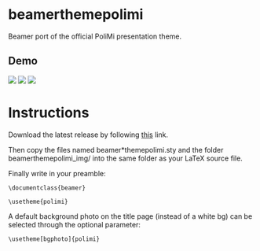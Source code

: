 # beamerthemepolimi
Beamer port of the official PoliMi presentation theme.

Demo
----
![](https://github.com/elauksap/beamerthemepolimi/blob/master/demo-bgphoto.jpg)
![](https://github.com/elauksap/beamerthemepolimi/blob/master/demo-bgwhite.jpg)
![](https://github.com/elauksap/beamerthemepolimi/blob/master/demo-slide.jpg)

Instructions
============
Download the latest release by following [this](https://github.com/elauksap/beamerthemepolimi/releases) link.

Then copy the files named beamer*themepolimi.sty and the folder beamerthemepolimi_img/ into the same folder as your LaTeX source file.

Finally write in your preamble:
```
\documentclass{beamer}

\usetheme{polimi}
```

A default background photo on the title page (instead of a white bg) can be selected through the optional parameter:
```
\usetheme[bgphoto]{polimi}
```
